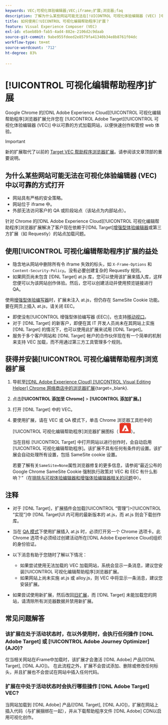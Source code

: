 ```yaml
---
keywords: VEC;可视化体验编辑器;VEC;iframe;扩展;浏览器;faq
description: 了解为什么某些网站可能无法在[!UICONTROL 可视化体验编辑器 (VEC) ]中以可靠的方式打开。[!UICONTROL 可视化体验编辑器]浏览器扩展允许您在 VEC 中以可靠的方式加载网站。
title: 如何使用[!UICONTROL 可视化编辑帮助程序]扩展？
feature: Visual Experience Composer (VEC)
exl-id: e5aeb8b9-fab5-4ad4-882e-2106d2c9daab
source-git-commit: 9abe955fdeed2e8579fa41340b34e8b8761f04dc
workflow-type: tm+mt
source-wordcount: '712'
ht-degree: 83%

---
```


# [!UICONTROL 可视化编辑帮助程序]扩展

Google Chrome 的[!DNL Adobe Experience Cloud][!UICONTROL 可视化编辑帮助程序]浏览器扩展允许您在 [!UICONTROL Adobe Target][!UICONTROL  可视化体验编辑器 (VEC)] 中以可靠的方式加载网站，以便快速创作和管控 web 体验。

>[!IMPORTANT]
>
>新的扩展取代了以前的 [Target VEC 帮助程序浏览器扩展](/help/main/c-experiences/c-visual-experience-composer/r-troubleshoot-composer/vec-helper-browser-extension.md)。请参阅该文章顶部的重要说明。

## 为什么某些网站可能无法在可视化体验编辑器 (VEC) 中以可靠的方式打开

* 网站具有严格的安全策略。
* 网站位于 iframe 中。
* 外部无法访问客户的 QA 或阶段站点（该站点为内部站点）。

针对 Chrome 的[!DNL Adobe Experience Cloud][!UICONTROL 可视化编辑帮助程序]浏览器扩展解决了客户现在依赖于[!DNL Target][增强型体验编辑器](/help/main/administrating-target/visual-experience-composer-set-up.md#eec)或第三方扩展（如 Requestly）的站点加载问题。

## 使用[!UICONTROL 可视化编辑帮助程序]扩展的益处

* 隐含地从网站中删除所有令 iframe 失效的标头，如 `X-Frame-Options` 和 `Content-Security-Policy`。没有必要创建复杂的 Requestly 规则。
* 如果网页尚未包含 [!DNL Target] at.js 库，您可以使用该扩展来插入库，这样您便可以为该网站创作体验。然后，您可以创建活动并使用预览链接进行 QA。

使用[增强型体验编写器](/help/main/administrating-target/visual-experience-composer-set-up.md#eec)时，扩展未注入 at.js，但仍存在 SameSite Cookie 功能。要在网页上插入 at.js，请关闭 EEC。

* 即使没有[!UICONTROL 增强型体验编写器 (EEC)]，也支持[移动视口](/help/main/c-experiences/c-visual-experience-composer/mobile-viewports.md)。
* 对于 [!DNL Target] 的新客户，即便在其 IT 开发人员尚未在其网站上实施 [!DNL Target] 的情况下，也可以使用此扩展来试用 [!DNL Target]。
* 服务于多个客户网站和 [!DNL Target] 帐户的合作伙伴现在有一个简单的机制来支持 VEC 加载，而不用通过第三方工具管理多个规则。

## 获得并安装[!UICONTROL 可视化编辑帮助程序]浏览器扩展

1. 导航至[[!DNL Adobe Experience Cloud] [!UICONTROL Visual Editing Helper]  Chrome 网络商店中的浏览器扩展](https://chrome.google.com/webstore/detail/adobe-experience-cloud-vi/kgmjjkfjacffaebgpkpcllakjifppnca){target=_blank}.
1. 点击&#x200B;**[!UICONTROL 添加至 Chrome]** > **[!UICONTROL 添加扩展。]**
1. 打开 [!DNL Target] 中的 VEC。
1. 要使用扩展，请在 VEC 或 QA 模式下，单击 Chrome 浏览器工具栏中的[!UICONTROL 可视化编辑帮助程序]浏览器扩展图标（![可视化编辑扩展图标](/help/main/c-experiences/c-visual-experience-composer/r-troubleshoot-composer/assets/visual-editing-helper.png)）。

   当在目标 [!UICONTROL Target] 中打开网站以进行创作时，会自动启用[!UICONTROL 可视化编辑帮助程序]。该扩展不具有任何有条件的设置。该扩展会自动处理所有设置，包括 SameSite cookie 设置。

   若要了解有关`SameSite=None`属性浏览器修复的更多信息，请参阅“最近公布的 Google Chrome SameSite Cookie 强制执行政策对 VEC 和 EEC 有什么影响？”（在[排除与可视体验编辑器和增强体验编辑器相关的问题](/help/main/c-experiences/c-visual-experience-composer/r-troubleshoot-composer/issues-related-to-the-visual-experience-composer-vec-and-enhanced-experience-composer-eec.md)中）。

## 注释

* 对于 [!DNL Target]，扩展插件会加载[!UICONTROL “管理”]>[!UICONTROL “实现”]中 [!DNL Target]UI 内可用的最新版本的 at.js，而 at.js 则会下载创作库。
* 当在 [QA 模式](/help/main/c-activities/c-activity-qa/activity-qa.md)下使用扩展插入 at.js 时，必须打开另一个 Chrome 选项卡。此 Chrome 选项卡必须经过创建活动所在[!DNL Adobe Experience Cloud]组织的身份验证。
* 以下消息有助于您随时了解以下情况：

   * 如果尝试使用无法加载的 VEC 加载网站，系统会显示一条消息，建议您安装[!UICONTROL 可视化编辑帮助程序]浏览器扩展。
   * 如果网站上尚未实施 at.js 或 alloy.js，则 VEC 中将显示一条消息，建议您安装扩展。
* 如果尝试使用新扩展，然后改回[旧扩展](/help/main/c-experiences/c-visual-experience-composer/r-troubleshoot-composer/vec-helper-browser-extension.md)，而 [!DNL Target] 未能加载您的网站，请清除所有浏览器数据并禁用新扩展。

## 常见问题解答

### 该扩展在处于活动状态时，在以外使用时，会执行任何操作 [!DNL Adobe Target] 或 [!UICONTROL Adobe Journey Optimizer] (AJO)?

仅当相关网站在iFrame中加载时，该扩展才会激活 [!DNL Adobe] 产品([!DNL Target], [!DNL AJO])。 在此流程之外，扩展不会尝试添加、删除或修改任何标头，并且扩展也不会尝试在网站中插入任何代码。

### 扩展在中处于活动状态时会执行哪些操作 [!DNL Adobe Target] VEC?

当网站加载到 [!DNL Adobe] 产品([!DNL Target], [!DNL AJO])，扩展在网站上插入代码（与扩展捆绑在一起），并从下载帮助程序文件 [!DNL Adobe] CDN以启用可视化创作。
